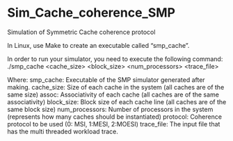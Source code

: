 Sim_Cache_coherence_SMP
=======================

Simulation of Symmetric Cache coherence protocol

In Linux, use Make to create an executable called “smp_cache”.

In order to run your simulator, you need to execute the following command:
./smp_cache <cache_size> <assoc> <block_size> <num_processors> <protocol> <trace_file>

Where:
smp_cache: Executable of the SMP simulator generated after making.
cache_size: Size of each cache in the system (all caches are of the same size)
assoc: Associativity of each cache (all caches are of the same associativity)
block_size: Block size of each cache line (all caches are of the same block size)
num_processors: Number of processors in the system (represents how many
caches should be instantiated)
protocol: Coherence protocol to be used (0: MSI, 1:MESI, 2:MOESI)
trace_file: The input file that has the multi threaded workload trace.
